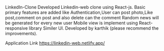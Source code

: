 LinkedIn-Clone
Developed Linkedin-web clone using React-js.
Basic primary features are added like Authentication,User can post photo,Like post,comment on post and also delete can the comment
Random news will be generated for every new user
Mobile view is implement using React-responsive library
Similer UI.
Developed by karthik (please recommend the improvements).

Application Link
https://linkedin-web.netlify.app/
